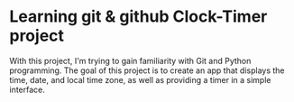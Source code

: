 # Learning git & github Clock-Timer project

With this project, I'm trying to gain familiarity with Git and Python programming. The goal of this project is to create an app that displays the time, date, and local time zone, as well as providing a timer in a simple interface.
